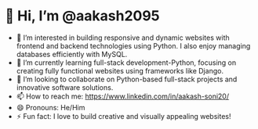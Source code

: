 # 👋 Hi, I’m @aakash2095

- 👀 I’m interested in building responsive and dynamic websites with frontend and backend technologies using Python. I also enjoy managing databases efficiently with MySQL.  
- 🌱 I’m currently learning full-stack development-Python, focusing on creating fully functional websites using frameworks like Django.
- 💞️ I’m looking to collaborate on Python-based full-stack projects and innovative software solutions.  
- 📫 How to reach me: https://www.linkedin.com/in/aakash-soni20/
- 😄 Pronouns: He/Him  
- ⚡ Fun fact: I love to build creative and visually appealing websites!   



<!---
aakash2095/aakash2095 is a ✨ special ✨ repository because its `README.md` (this file) appears on your GitHub profile.
You can click the Preview link to take a look at your changes.
--->
